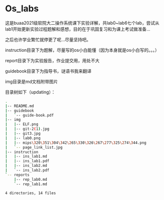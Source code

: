 # Os_labs
这是buaa2021级软院大二操作系统课下实验详解，共lab0~lab6七个lab，尝试从lab1开始更新实验过程题解和感想，目的在于巩固复习和为课上考试做准备...

之后也许学业繁忙就停更了呢...尽量坚持吧。

instruction目录下为题解，尽量写的os小白能懂（因为本身就是os小白写的。。。）

report目录下为实验报告，作业提交用，用处不大

guidebook目录下为指导书，谜语书我来翻译

img目录是md文档附带图片

目录树如下（updating）：

```bash
.
|-- README.md
|-- guidebook
|   `-- guide-book.pdf
|-- img
|   |-- ELF.png
|   |-- git-2(1).jpg
|   |-- git3.jpg
|   |-- lab0.png
|   |-- mips\320\351\304\342\265\330\326\267\277\325\274\344.png
|   `-- page_link_list.jpg
|-- instruction
|   |-- ins_lab1.md
|   |-- ins_lab1.pdf
|   |-- ins_lab2.md
|   `-- ins_lab2.pdf
`-- reports
    |-- rep_lab0.md
    `-- rep_lab1.md

4 directories, 14 files


```
